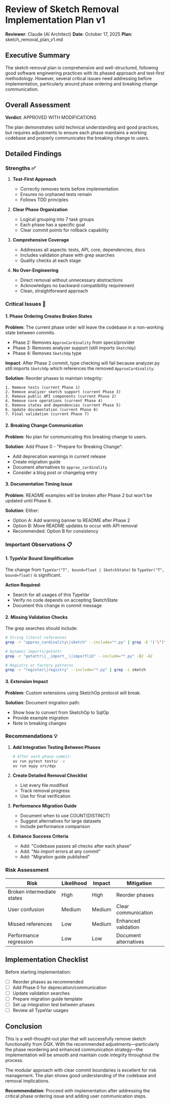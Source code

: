 # Review of Sketch Removal Implementation Plan v1

**Reviewer**: Claude (AI Architect)
**Date**: October 17, 2025
**Plan**: sketch_removal_plan_v1.md

## Executive Summary

The sketch removal plan is comprehensive and well-structured, following good software engineering practices with its phased approach and test-first methodology. However, several critical issues need addressing before implementation, particularly around phase ordering and breaking change communication.

## Overall Assessment

**Verdict**: APPROVED WITH MODIFICATIONS

The plan demonstrates solid technical understanding and good practices, but requires adjustments to ensure each phase maintains a working codebase and properly communicates the breaking change to users.

## Detailed Findings

### Strengths ✅

1. **Test-First Approach**
   - Correctly removes tests before implementation
   - Ensures no orphaned tests remain
   - Follows TDD principles

2. **Clear Phase Organization**
   - Logical grouping into 7 task groups
   - Each phase has a specific goal
   - Clear commit points for rollback capability

3. **Comprehensive Coverage**
   - Addresses all aspects: tests, API, core, dependencies, docs
   - Includes validation phase with grep searches
   - Quality checks at each stage

4. **No Over-Engineering**
   - Direct removal without unnecessary abstractions
   - Acknowledges no backward compatibility requirement
   - Clean, straightforward approach

### Critical Issues 🚨

#### 1. Phase Ordering Creates Broken States

**Problem**: The current phase order will leave the codebase in a non-working state between commits.

- Phase 2: Removes `ApproxCardinality` from specs/provider
- Phase 3: Removes analyzer support (still imports `SketchOp`)
- Phase 4: Removes `SketchOp` type

**Impact**: After Phase 2 commit, type checking will fail because analyzer.py still imports `SketchOp` which references the removed `ApproxCardinality`.

**Solution**: Reorder phases to maintain integrity:
```
1. Remove tests (current Phase 1)
2. Remove analyzer sketch support (current Phase 3)
3. Remove public API components (current Phase 2)
4. Remove core operations (current Phase 4)
5. Remove states and dependencies (current Phase 5)
6. Update documentation (current Phase 6)
7. Final validation (current Phase 7)
```

#### 2. Breaking Change Communication

**Problem**: No plan for communicating this breaking change to users.

**Solution**: Add Phase 0 - "Prepare for Breaking Change":
- Add deprecation warnings in current release
- Create migration guide
- Document alternatives to `approx_cardinality`
- Consider a blog post or changelog entry

#### 3. Documentation Timing Issue

**Problem**: README examples will be broken after Phase 2 but won't be updated until Phase 6.

**Solution**: Either:
- Option A: Add warning banner to README after Phase 2
- Option B: Move README updates to occur with API removal
- Recommended: Option B for consistency

### Important Observations 📋

#### 1. TypeVar Bound Simplification

The change from `TypeVar("T", bound=float | SketchState)` to `TypeVar("T", bound=float)` is significant.

**Action Required**:
- Search for all usages of this TypeVar
- Verify no code depends on accepting SketchState
- Document this change in commit message

#### 2. Missing Validation Checks

The grep searches should include:
```bash
# String literal references
grep -r "approx_cardinality\|sketch" --include="*.py" | grep -E "['\"]"

# Dynamic imports/getattr
grep -r "getattr\|__import__\|importlib" --include="*.py" -B2 -A2

# Registry or factory patterns
grep -r "register\|registry" --include="*.py" | grep -i sketch
```

#### 3. Extension Impact

**Problem**: Custom extensions using SketchOp protocol will break.

**Solution**: Document migration path:
- Show how to convert from SketchOp to SqlOp
- Provide example migration
- Note in breaking changes

### Recommendations 💡

1. **Add Integration Testing Between Phases**
   ```bash
   # After each phase commit:
   uv run pytest tests/ -v
   uv run mypy src/dqx
   ```

2. **Create Detailed Removal Checklist**
   - List every file modified
   - Track removal progress
   - Use for final verification

3. **Performance Migration Guide**
   - Document when to use COUNT(DISTINCT)
   - Suggest alternatives for large datasets
   - Include performance comparison

4. **Enhance Success Criteria**
   - Add: "Codebase passes all checks after each phase"
   - Add: "No import errors at any commit"
   - Add: "Migration guide published"

### Risk Assessment

| Risk | Likelihood | Impact | Mitigation |
|------|------------|--------|------------|
| Broken intermediate states | High | High | Reorder phases |
| User confusion | Medium | Medium | Clear communication |
| Missed references | Low | Medium | Enhanced validation |
| Performance regression | Low | Low | Document alternatives |

## Implementation Checklist

Before starting implementation:

- [ ] Reorder phases as recommended
- [ ] Add Phase 0 for deprecation/communication
- [ ] Update validation searches
- [ ] Prepare migration guide template
- [ ] Set up integration test between phases
- [ ] Review all TypeVar usages

## Conclusion

This is a well-thought-out plan that will successfully remove sketch functionality from DQX. With the recommended adjustments—particularly the phase reordering and enhanced communication strategy—the implementation will be smooth and maintain code integrity throughout the process.

The modular approach with clear commit boundaries is excellent for risk management. The plan shows good understanding of the codebase and removal implications.

**Recommendation**: Proceed with implementation after addressing the critical phase ordering issue and adding user communication steps.
